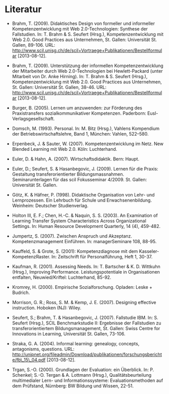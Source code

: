 # Literatur

- Brahm, T. (2009). Didaktisches Design von formeller und informeller Kompetenzentwicklung mit Web 2.0-Technologien: Synthese der Fallstudien. In: T. Brahm &amp; S. Seufert (Hrsg.), Kompetenzentwicklung mit Web 2.0. Good Practices aus Unternehmen, St. Gallen: Universität St. Gallen, 89-106. URL: http://www.scil.unisg.ch/de/scil+Vortraege+Publikationen/Bestellformular \[2013-08-12].

- Brahm, T. (2009). Unterstützung der informellen Kompetenzentwicklung der Mitarbeiter durch Web 2.0-Technologien bei Hewlett-Packard (unter Mitarbeit von Dr. Anke Hirning). In: T. Brahm &amp; S. Seufert (Hrsg.), Kompetenzentwicklung mit Web 2.0. Good Practices aus Unternehmen, St. Gallen: Universität St. Gallen, 38-46. URL: http://www.scil.unisg.ch/de/scil+Vortraege+Publikationen/Bestellformular \[2013-08-12].

- Burger, B. (2005). Lernen um anzuwenden: zur Förderung des Praxistransfers sozialkommunikativer Kompetenzen. Paderborn: Eusl-Verlagsgesellschaft.

- Domsch, M. (1993). Personal. In: M. Bitz (Hrsg.), Vahlens Kompendium der Betriebswirtschaftslehre, Band 1, München: Vahlen, 522–580.

- Erpenbeck, J. &amp; Sauter, W. (2007). Kompetenzentwicklung im Netz. New Blended Learning mit Web 2.0. Köln: Luchterhand.

- Euler, D. &amp; Hahn, A. (2007). Wirtschaftsdidaktik. Bern: Haupt.

- Euler, D.; Seufert, S. &amp; Hasanbegovic, J. (2009). Lernen für die Praxis: Gestaltung transferorientierter Bildungsmassnahmen. Seminarunterlagen für das scil Fokusseminar 4/2009. St. Gallen: Universität St. Gallen.

- Götz, K. &amp; Häfner, P. (1998). Didaktische Organisation von Lehr- und Lernprozessen. Ein Lehrbuch für Schule und Erwachsenenbildung. Weinheim: Deutscher Studienverlag.

- Holton III, E. F.; Chen, H.-C. &amp; Naquin, S. S. (2003). An Examination of Learning Transfer System Characteristics Across Organizational Settings. In: Human Resource Development Quarterly, 14 (4), 459-482.

- Jumpertz, S. (2007). Zwischen Anspruch und Akzeptanz. Kompetenzmanagement Einführen. In: managerSeminare 108, 88-95.

- Kauffeld, S. &amp; Grote, S. (2001): Kompetenzdiagnose mit dem Kasseler-KompetenzRaster. In: Zeitschrift für Personalführung, Heft 1, 30-37.

- Kaufman, R. (2001). Assessing Needs. In: T. Bartscher &amp; K. D. Wittkuhn (Hrsg.), Improving Performance. Leistungspotentiale in Organisationen entfalten, Neuwied/Kriftel: Luchterhand, 85-92.

- Kromrey, H. (2000). Empirische Sozialforschung. Opladen: Leske + Budrich.

- Morrison, G. R.; Ross, S. M. &amp; Kemp, J. E. (2007). Designing effective instruction. Hoboken (NJ): Wiley.

- Seufert, S.; Brahm, T. &amp; Hasanbegovic, J. (2007). Fallstudie IBM. In: S. Seufert (Hrsg.), SCIL Benchmarkstudie II: Ergebnisse der Fallstudien zu transferorientiertem Bildungsmanagement, St. Gallen: Swiss Centre for Innovations in Learning, Universität St. Gallen, 73-106.

- Straka, G. A. (2004). Informal learning: genealogy, concepts, antagonisms, questions. URL: http://unipnet.org/fileadmin/Download/publikationen/forschungsberichte/fb\_15\_04.pdf \[2013-08-12].

- Trgan, S.-O. (2000). Grundlagen der Evaluation: ein Überblick. In: P. Schenkel; S.-O. Tergan &amp; A. Lottmann (Hrsg.), Qualitätsbeurteilung multimedialer Lern- und Informationssysteme: Evaluationsmethoden auf dem Prüfstand, Nürnberg: BW Bildung und Wissen, 22-51.
